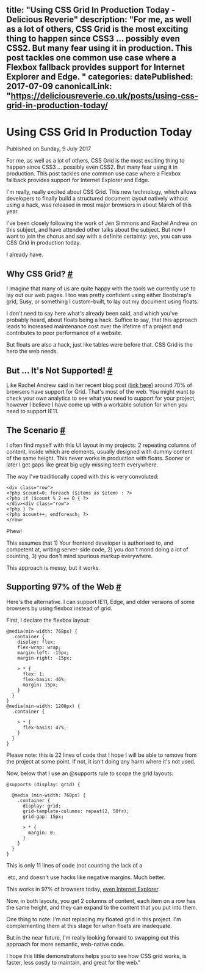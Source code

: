 title: "Using CSS Grid In Production Today - Delicious Reverie"
description: "For me, as well as a lot of others, CSS Grid is the most exciting thing to happen since CSS3 ... possibly even CSS2. But many fear using it in production. This post tackles one common use case where a Flexbox fallback provides support for Internet Explorer and Edge.
"
categories:
datePublished: 2017-07-09
canonicalLink: "https://deliciousreverie.co.uk/posts/using-css-grid-in-production-today/
---
# Using CSS Grid In Production Today

Published on Sunday, 9 July 2017

For me, as well as a lot of others, CSS Grid is the most exciting thing to happen since CSS3 ... possibly even CSS2. But many fear using it in production. This post tackles one common use case where a Flexbox fallback provides support for Internet Explorer and Edge.

I'm really, really excited about CSS Grid. This new technology, which allows developers to finally build a structured document layout natively without using a hack, was released in most major browsers in about March of this year.

I've been closely following the work of Jen Simmons and Rachel Andrew on this subject, and have attended other talks about the subject. But now I want to join the chorus and say with a definite certainty: yes, you can use CSS Grid in production today.

I already have.

## Why CSS Grid? [#](https://deliciousreverie.co.uk/posts/using-css-grid-in-production-today/#why-css-grid)

I imagine that many of us are quite happy with the tools we currently use to lay out our web pages. I too was pretty confident using either Bootstrap's grid, Susy, or something I custom-built, to lay out my document using floats.

I don't need to say here what's already been said, and which you've probably heard, about floats being a hack. Suffice to say, that this approach leads to increased maintenance cost over the lifetime of a project and contributes to poor performance of a website.

But floats are also a hack, just like tables were before that. CSS Grid is the hero the web needs.

## But ... It's Not Supported! [#](https://deliciousreverie.co.uk/posts/using-css-grid-in-production-today/#but-...-it's-not-supported!)

Like Rachel Andrew said in her recent blog post [(link here)](https://rachelandrew.co.uk/archives/2017/07/04/is-it-really-safe-to-start-using-css-grid-layout/) around 70% of browsers have support for Grid. That's most of the web. You might want to check your own analytics to see what you need to support for your project, however I believe I have come up with a workable solution for when you need to support IE11.

## The Scenario [#](https://deliciousreverie.co.uk/posts/using-css-grid-in-production-today/#the-scenario)

I often find myself with this UI layout in my projects: 2 repeating columns of content, inside which are elements, usually designed with dummy content of the same height. This never works in production with floats. Sooner or later I get gaps like great big ugly missing teeth everywhere.

The way I've traditionally coped with this is very convoluted:

```
<div class="row">
<?php $count=0; foreach ($items as $item) : ?>
<?php if ($count % 2 == 0 { ?>
</div><div class="row">
<?php } ?>
<?php $count++; endforeach; ?>
</row>
```

Phew!

This assumes that 1) Your frontend developer is authorised to, and competent at, writing server-side code, 2) you don't mond doing a lot of counting, 3) you don't mind spurious markup everywhere.

This approach is messy, but it works.

## Supporting 97% of the Web [#](https://deliciousreverie.co.uk/posts/using-css-grid-in-production-today/#supporting-97percent-of-the-web)

Here's the alternative. I can support IE11, Edge, and older versions of some browsers by using flexbox instead of grid.

First, I declare the flexbox layout:

```
@media(min-width: 768px) {
  .container {
    display: flex;
    flex-wrap: wrap;
    margin-left: -15px;
    margin-right: -15px;

    > * {
      flex: 1;
      flex-basis: 46%;
      margin: 15px;
    }
  }
}
@media(min-width: 1200px) {
  .container {

    > * {
      flex-basis: 47%;
    }
  }
}
```

Please note: this is 22 lines of code that I hope I will be able to remove from the project at some point. If not, it isn't doing any harm where it's not used.

Now, below that I use an @supports rule to scope the grid layouts:

```
@supports (display: grid) {

  @media (min-width: 768px) {
    .container {
      display: grid;
      grid-template-columns: repeat(2, 50fr);
      grid-gap: 15px;

      > * {
        margin: 0;
      }
    }
  }
}
```

This is only 11 lines of code (not counting the lack of a <div class="row"> etc, and doesn't use hacks like negative margins. Much better.

This works in 97% of browsers today, [even Internet Explorer](https://caniuse.com/#search=flexbox).

Now, in both layouts, you get 2 columns of content, each item on a row has the same height, and they can expand to the content that you put into them.

One thing to note: I'm not replacing my floated grid in this project. I'm complementing them at this stage for when floats are inadequate.

But in the near future, I'm really looking forward to swapping out this approach for more semantic, web-native code.

I hope this little demonstratons helps you to see how CSS grid works, is faster, less costly to maintain, and great for the web."